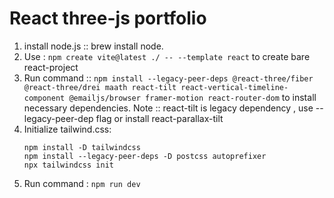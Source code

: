 # React three-js portfolio

1. install node.js :: brew install node.
2. Use : `npm create vite@latest ./ -- --template react` to create bare react-project
3. Run command :: `npm install --legacy-peer-deps @react-three/fiber @react-three/drei maath react-tilt react-vertical-timeline-component @emailjs/browser framer-motion react-router-dom` to install necessary dependencies.
        Note :: react-tilt is legacy dependency , use --legacy-peer-dep flag or install react-parallax-tilt
4. Initialize tailwind.css:
    ```
    npm install -D tailwindcss
    npm install --legacy-peer-deps -D postcss autoprefixer
    npx tailwindcss init
    ```
5. Run command : `npm run dev`
